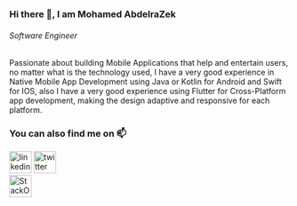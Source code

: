 ### Hi there 👋, I am Mohamed AbdelraZek
###### *Software Engineer*

Passionate about building Mobile Applications that help and entertain users, no matter what is the technology used, I have a very good experience in Native Mobile App Development using Java or Kotlin for Android and Swift for IOS, also I have a very good experience using Flutter for Cross-Platform app development, making the design adaptive and responsive for each platform.


### You can also find me on 📫 
[<img src='https://cdn.jsdelivr.net/npm/simple-icons@3.0.1/icons/linkedin.svg' alt='linkedin' height='40'>](https://www.linkedin.com/in/mohamedrabi3/)
[<img src='https://cdn.jsdelivr.net/npm/simple-icons@3.0.1/icons/twitter.svg' alt='twitter' height='40'>](https://twitter.com/MabdelRaZe2)   
[<img src='https://upload.wikimedia.org/wikipedia/commons/thumb/e/ef/Stack_Overflow_icon.svg/768px-Stack_Overflow_icon.svg.png' alt='StackOverflow' height='40'>](https://stackoverflow.com/users/6076692/mohamed-abdelrazek)  

 
